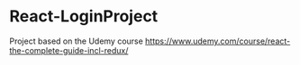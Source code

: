 # React-LoginProject

Project based on the Udemy course https://www.udemy.com/course/react-the-complete-guide-incl-redux/
